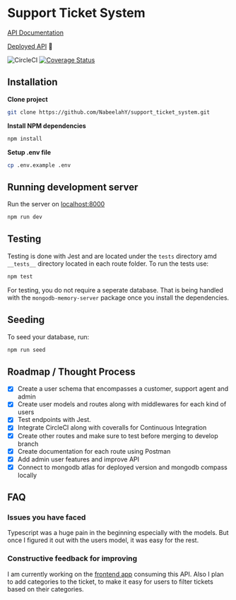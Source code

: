 # Support Ticket System

[API Documentation](https://documenter.getpostman.com/view/11434923/T17Ke6kP?version=latest#intro)

[Deployed API](https://support-request-app.herokuapp.com/) 🚀

![CircleCI](https://circleci.com/gh/NabeelahY/support_ticket_system.svg?style=shield&circle-token=8d10a5f120275605792a7797aa0eb10248c4b6a9)
[![Coverage Status](https://coveralls.io/repos/github/NabeelahY/support_ticket_system/badge.svg?branch=develop&t=5i98vb)](https://coveralls.io/github/NabeelahY/support_ticket_system?branch=develop)

## Installation

**Clone project**

```bash
git clone https://github.com/NabeelahY/support_ticket_system.git
```

**Install NPM dependencies**

```bash
npm install
```

**Setup .env file**

```bash
cp .env.example .env
```

## Running development server

Run the server on [localhost:8000](http://localhost:8000)

```bash
npm run dev
```

## Testing

Testing is done with Jest and are located under the `tests` directory amd `__tests__` directory located in each route folder. To run the tests use:

```bash
npm test
```

For testing, you do not require a seperate database. That is being handled with the `mongodb-memory-server` package once you install the dependencies.

## Seeding

To seed your database, run:

```bash
npm run seed
```

## Roadmap / Thought Process

- [x] Create a user schema that encompasses a customer, support agent and admin
- [x] Create user models and routes along with middlewares for each kind of users
- [x] Test endpoints with Jest.
- [x] Integrate CircleCI along with coveralls for Continuous Integration
- [x] Create other routes and make sure to test before merging to develop branch
- [x] Create documentation for each route using Postman
- [x] Add admin user features and improve API
- [x] Connect to mongodb atlas for deployed version and mongodb compass locally

## FAQ

### Issues you have faced

Typescript was a huge pain in the beginning especially with the models. But once I figured it out with the users model, it was easy for the rest.

### Constructive feedback for improving

I am currently working on the [frontend app](https://support-desk.netlify.app/) consuming this API. Also I plan to add categories to the ticket, to make it easy for users to filter tickets based on their categories.
